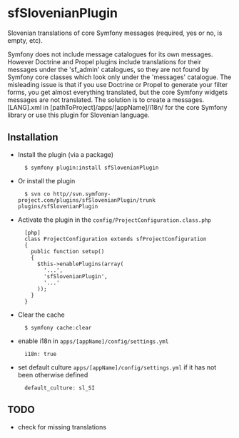 sfSlovenianPlugin
=================

Slovenian translations of core Symfony messages (required, yes or no, is empty, etc).

Symfony does not include message catalogues for its own messages.
However Doctrine and Propel plugins include translations for their messages under the 'sf_admin' catalogues,
so they are not found by Symfony core classes which look only under the 'messages' catalogue.
The misleading issue is that if you use Doctrine or Propel to generate your filter forms,
you get almost everything translated, but the core Symfony widgets messages are not translated.
The solution is to create a messages.[LANG].xml in [pathToProject]/apps/[appName]/i18n/ for the core Symfony library or use this plugin for Slovenian language.


Installation
------------

* Install the plugin (via a package)

        $ symfony plugin:install sfSlovenianPlugin


* Or install the plugin

        $ svn co http//svn.symfony-project.com/plugins/sfSlovenianPlugin/trunk plugins/sfSlovenianPlugin


* Activate the plugin in the `config/ProjectConfiguration.class.php`

        [php]
        class ProjectConfiguration extends sfProjectConfiguration
        {
          public function setup()
          {
            $this->enablePlugins(array(
              '...',
              'sfSlovenianPlugin',
              '...'
            ));
          }
        }


* Clear the cache

        $ symfony cache:clear


* enable i18n in `apps/[appName]/config/settings.yml`

        i18n: true


* set default culture `apps/[appName]/config/settings.yml` if it has not been otherwise defined

        default_culture: sl_SI



TODO
----

* check for missing translations
